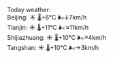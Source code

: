 Today weather:  
Beijing: ☀️   🌡️+6°C 🌬️↓7km/h  
Tianjin: ☀️   🌡️+11°C 🌬️↘11km/h  
Shijiazhuang: ☀️   🌡️+10°C 🌬️↗4km/h  
Tangshan: ☀️   🌡️+10°C 🌬️→3km/h  
